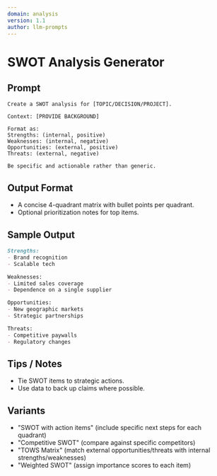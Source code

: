 ```yaml
---
domain: analysis
version: 1.1
author: llm-prompts
---
```


# SWOT Analysis Generator

## Prompt
```
Create a SWOT analysis for [TOPIC/DECISION/PROJECT].

Context: [PROVIDE BACKGROUND]

Format as:
Strengths: (internal, positive)
Weaknesses: (internal, negative)
Opportunities: (external, positive)
Threats: (external, negative)

Be specific and actionable rather than generic.
```

## Output Format
- A concise 4-quadrant matrix with bullet points per quadrant.
- Optional prioritization notes for top items.

## Sample Output
```markdown
Strengths:
- Brand recognition
- Scalable tech

Weaknesses:
- Limited sales coverage
- Dependence on a single supplier

Opportunities:
- New geographic markets
- Strategic partnerships

Threats:
- Competitive paywalls
- Regulatory changes
```

## Tips / Notes
- Tie SWOT items to strategic actions.
- Use data to back up claims where possible.

## Variants
- "SWOT with action items" (include specific next steps for each quadrant)
- "Competitive SWOT" (compare against specific competitors)
- "TOWS Matrix" (match external opportunities/threats with internal strengths/weaknesses)
- "Weighted SWOT" (assign importance scores to each item)

